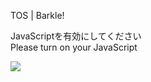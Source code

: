 TOS | Barkle!

JavaScriptを有効にしてください  
Please turn on your JavaScript

![](/static-assets/splash.png?1730098604041)
